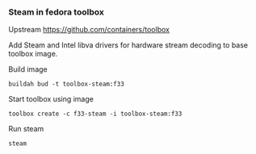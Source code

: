 ### Steam in fedora toolbox

Upstream https://github.com/containers/toolbox

Add Steam and Intel libva drivers for hardware stream decoding to base toolbox image.


Build image
```
buildah bud -t toolbox-steam:f33
```

Start toolbox using image
```
toolbox create -c f33-steam -i toolbox-steam:f33
```

Run steam
```
steam
```
